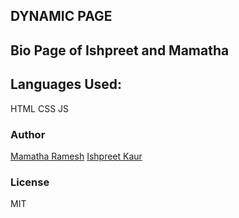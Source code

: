 ##  **DYNAMIC PAGE**

## Bio Page of Ishpreet and Mamatha

## Languages Used:
HTML CSS JS

### Author 
[Mamatha Ramesh](https://github.com/M-Vaidehi-R)
[Ishpreet Kaur](https://github.com/ishpreetxo)

### License 
MIT